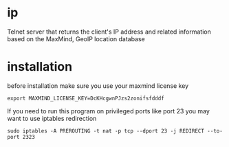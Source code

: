 # ip
Telnet server that returns the client's IP address and related information based on the MaxMind, GeoIP location database

# installation
before installation make sure you use your maxmind license key
```
export MAXMIND_LICENSE_KEY=DcKHcgwnPJzs2zonifsfdddf
```
If you need to run this program on privileged ports like port 23 you may want to use iptables redirection
```
sudo iptables -A PREROUTING -t nat -p tcp --dport 23 -j REDIRECT --to-port 2323
```